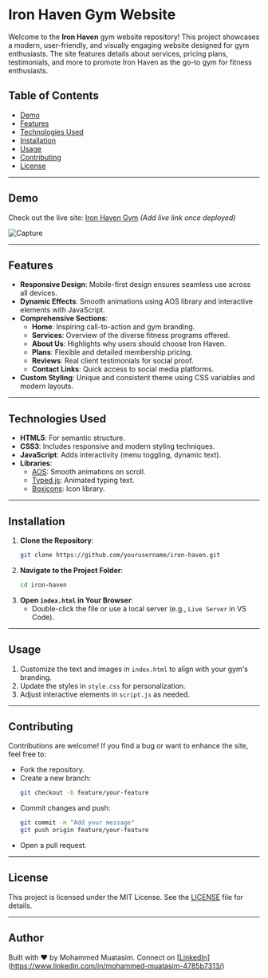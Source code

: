 # Iron Haven Gym Website

Welcome to the **Iron Haven** gym website repository! This project showcases a modern, user-friendly, and visually engaging website designed for gym enthusiasts. The site features details about services, pricing plans, testimonials, and more to promote Iron Haven as the go-to gym for fitness enthusiasts.


## Table of Contents
- [Demo](#demo)
- [Features](#features)
- [Technologies Used](#technologies-used)
- [Installation](#installation)
- [Usage](#usage)
- [Contributing](#contributing)
- [License](#license)

---

## Demo
Check out the live site: [Iron Haven Gym](#) *(Add live link once deployed)*

![Capture](https://github.com/user-attachments/assets/634f73bf-1350-4292-96d9-17ff840de5c7)

---

## Features
- **Responsive Design**: Mobile-first design ensures seamless use across all devices.
- **Dynamic Effects**: Smooth animations using AOS library and interactive elements with JavaScript.
- **Comprehensive Sections**:
  - **Home**: Inspiring call-to-action and gym branding.
  - **Services**: Overview of the diverse fitness programs offered.
  - **About Us**: Highlights why users should choose Iron Haven.
  - **Plans**: Flexible and detailed membership pricing.
  - **Reviews**: Real client testimonials for social proof.
  - **Contact Links**: Quick access to social media platforms.
- **Custom Styling**: Unique and consistent theme using CSS variables and modern layouts.

---

## Technologies Used
- **HTML5**: For semantic structure.
- **CSS3**: Includes responsive and modern styling techniques.
- **JavaScript**: Adds interactivity (menu toggling, dynamic text).
- **Libraries**:
  - [AOS](https://michalsnik.github.io/aos/): Smooth animations on scroll.
  - [Typed.js](https://mattboldt.com/demos/typed-js/): Animated typing text.
  - [Boxicons](https://boxicons.com/): Icon library.

---

## Installation

1. **Clone the Repository**:
    ```bash
    git clone https://github.com/yourusername/iron-haven.git
    ```
2. **Navigate to the Project Folder**:
    ```bash
    cd iron-haven
    ```
3. **Open `index.html` in Your Browser**:
    - Double-click the file or use a local server (e.g., `Live Server` in VS Code).

---

## Usage
1. Customize the text and images in `index.html` to align with your gym's branding.
2. Update the styles in `style.css` for personalization.
3. Adjust interactive elements in `script.js` as needed.

---

## Contributing
Contributions are welcome! If you find a bug or want to enhance the site, feel free to:
- Fork the repository.
- Create a new branch:
    ```bash
    git checkout -b feature/your-feature
    ```
- Commit changes and push:
    ```bash
    git commit -m "Add your message"
    git push origin feature/your-feature
    ```
- Open a pull request.

---

## License
This project is licensed under the MIT License. See the [LICENSE](LICENSE) file for details.

---

## Author
Built with ❤️ by Mohammed Muatasim. Connect on [[LinkedIn](#)](https://www.linkedin.com/in/mohammed-muatasim-4785b7313/)
